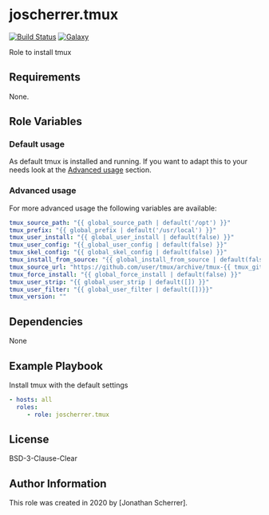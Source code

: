 # joscherrer.tmux

[![Build Status](https://travis-ci.com/joscherrer/tmux.svg?branch=master)](https://travis-ci.com/joscherrer/tmux)
[![Galaxy](https://img.shields.io/badge/galaxy-joscherrer.tmux-blue.svg)](https://galaxy.ansible.com/joscherrer/tmux/)

Role to install tmux

## Requirements

None.

## Role Variables

### Default usage

As default tmux is installed and running.
If you want to adapt this to your needs look at the [Advanced usage](#advanced-usage) section.

### Advanced usage

For more advanced usage the following variables are available:
```yaml
tmux_source_path: "{{ global_source_path | default('/opt') }}"
tmux_prefix: "{{ global_prefix | default('/usr/local') }}"
tmux_user_install: "{{ global_user_install | default(false) }}"
tmux_user_config: "{{_global_user_config | default(false) }}"
tmux_skel_config: "{{ global_skel_config | default(false) }}"
tmux_install_from_source: "{{ global_install_from_source | default(false) }}"
tmux_source_url: "https://github.com/user/tmux/archive/tmux-{{ tmux_git_version }}.tar.gz"
tmux_force_install: "{{ global_force_install | default(false) }}"
tmux_user_strip: "{{ global_user_strip | default([]) }}"
tmux_user_filter: "{{ global_user_filter | default([])}}"
tmux_version: ""
```

## Dependencies

None

## Example Playbook

Install tmux with the default settings
```yaml
- hosts: all
  roles:
     - role: joscherrer.tmux
```

## License

BSD-3-Clause-Clear

## Author Information

This role was created in 2020 by [Jonathan Scherrer].
